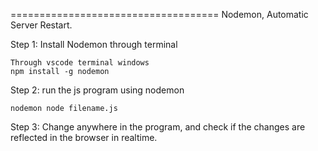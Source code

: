 ==================================== 
Nodemon, Automatic Server Restart.

Step 1: Install Nodemon through terminal
```
Through vscode terminal windows
npm install -g nodemon 
```

Step 2: run the js program using nodemon
```
nodemon node filename.js 
```

Step 3: Change anywhere in the program, and check if the changes are reflected in the browser in realtime.